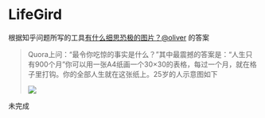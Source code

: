 # LifeGird
根据知乎问题所写的工具[有什么细思恐极的图片？](http://www.zhihu.com/question/24957313/answer/42368089)[@oliver](http://www.zhihu.com/people/oliver-43) 的答案

>Quora上问：“最令你吃惊的事实是什么？”其中最震撼的答案是：“人生只有900个月”你可以用一张A4纸画一个30×30的表格，每过一个月，就在格子里打钩。你的全部人生就在这张纸上。25岁的人示意图如下
>
>![](http://pic3.zhimg.com/1a9bfac104a5f7a0bcc26e66d121c8ea_b.jpg)

未完成
